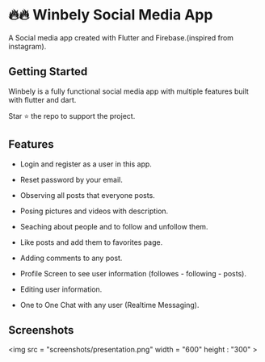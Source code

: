 # 🔥🔥 Winbely Social Media App 

A Social media app created with Flutter and Firebase.(inspired from instagram).

## Getting Started

Winbely is a fully functional social media app with multiple features built with flutter and dart.

Star ⭐ the repo to support the project.

## Features

- Login and register as a user in this app.

- Reset password by your email.

- Observing all posts that everyone posts.

- Posing pictures and videos with description.

- Seaching about people and to follow and unfollow them.

- Like posts and add them to favorites page.

- Adding comments to any post.

- Profile Screen to see user information (followes - following - posts).

- Editing user information.

- One to One Chat with any user (Realtime Messaging).

## Screenshots

<img src = "screenshots/presentation.png" width = "600" height : "300" >

